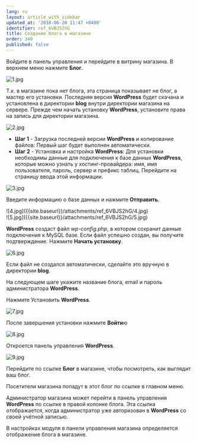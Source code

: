 ```yaml
---
lang: ru
layout: article_with_sidebar
updated_at: '2018-06-20 11:47 +0400'
identifier: ref_6VBJS2hG
title: Создание блога в магазине
order: 340
published: false
---
```

Войдите в панель управления и перейдите в витрину магазина. В верхнем меню нажмите **Блог**.

![1.jpg]({{site.baseurl}}/attachments/ref_6VBJS2hG/1.jpg)

Т.к. в магазине пока нет блога, эта страница показывает не блог, а мастер его установки. Последняя версия **WordPress** будет скачана и установлена в директории **blog** внутри директории магазина на сервере. Прежде чем начать установку **WordPress**, установите права на запись для директории магазина.

![2.jpg]({{site.baseurl}}/attachments/ref_6VBJS2hG/2.jpg)

- **Шаг 1** - Загрузка последней версии **WordPress** и копирование файлов: Первый шаг будет выполнен автоматически.
- **Шаг 2** - Установка и настройка  **WordPress**:  Для установки необходимы данные для подключения к базе данных **WordPress**, которые можно узнать у хостинг-провайдера: имя, имя пользователя, пароль, сервер и префикс таблиц. Перейдите на страницу ввода этой информации.

![3.jpg]({{site.baseurl}}/attachments/ref_6VBJS2hG/3.jpg)

Введите информацию о базе данных и нажмите **Отправить**.

<div class="ui stackable two column grid">
  <div class="column" markdown="span">![4.jpg]({{site.baseurl}}/attachments/ref_6VBJS2hG/4.jpg)
</div>
  <div class="column" markdown="span">![5.jpg]({{site.baseurl}}/attachments/ref_6VBJS2hG/5.jpg)
</div>
</div>

**WordPress** создаст файл _wp-config.php_, в котором сохранит данные подключения к MySQL базе. Если файл успешно создан, вы получите подтверждение. Нажмите **Начать установку**. 

![6.jpg]({{site.baseurl}}/attachments/ref_6VBJS2hG/6.jpg)

Если файл не создался автоматически, сделайте это вручную в директории **blog**.

На следующем шаге укажите название блога, email и пароль администратора **WordPress**.

Нажмите Установить **WordPress**.

![7.jpg]({{site.baseurl}}/attachments/ref_6VBJS2hG/7.jpg)

После завершения установки нажмите **Войти**ю

![8.jpg]({{site.baseurl}}/attachments/ref_6VBJS2hG/8.jpg)

Откроется панель управления **WordPress**.

![9.jpg]({{site.baseurl}}/attachments/ref_6VBJS2hG/9.jpg)

Перейдите по ссылке **Блог** в магазине, чтобы посмотреть, как выглядит ваш блог.

Посетители магазина попадут в этот блог по ссылке в главном меню.

Администратор магазина может перейти в панель управления **WordPress** по ссылке в правой колонке блога. Эта ссылка отображается, когда администратор уже авторизован в **WordPress** со своей учётной записью.

В настройках модуля в панели управления магазина определяется отображение блога в магазине.
